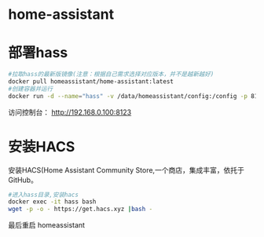 # home-assistant

# 部署hass

```bash
#拉取hass的最新版镜像(注意：根据自己需求选择对应版本，并不是越新越好)
docker pull homeassistant/home-assistant:latest
#创建容器并运行
docker run -d --name="hass" -v /data/homeassistant/config:/config -p 8123:8123 homeassistant/home-assistant:latest

```

访问控制台：
http://192.168.0.100:8123

# 安装HACS

安装HACS(Home Assistant Community Store,一个商店，集成丰富，依托于GitHub。

```bash
#进入hass目录,安装hacs 
docker exec -it hass bash 
wget -p -o - https://get.hacs.xyz |bash -

```

最后重启 homeassistant
